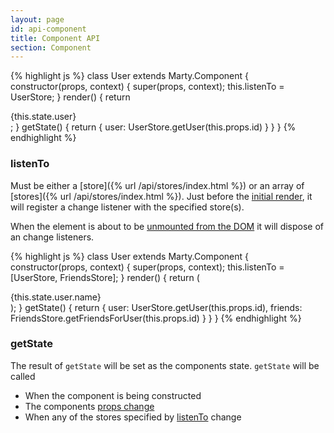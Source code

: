 ```yaml
---
layout: page
id: api-component
title: Component API
section: Component
---
```

{% highlight js %}
class User extends Marty.Component {
  constructor(props, context) {
    super(props, context);
    this.listenTo = UserStore;
  }
  render() {
    return <div className="user">{this.state.user}</div>;
  }
  getState() {
    return {
      user: UserStore.getUser(this.props.id)
    }
  }
}
{% endhighlight %}

<h3 id="listenTo">listenTo</h3>

Must be either a [store]({% url /api/stores/index.html %}) or an array of [stores]({% url /api/stores/index.html %}). Just before the [initial render](http://facebook.github.io/react/docs/component-specs.html#mounting-componentwillmount), it will register a change listener with the specified store(s).

When the element is about to be [unmounted from the DOM](http://facebook.github.io/react/docs/component-specs.html#unmounting-componentwillunmount) it will dispose of an change listeners.

{% highlight js %}
class User extends Marty.Component {
  constructor(props, context) {
    super(props, context);
    this.listenTo = [UserStore, FriendsStore];
  }
  render() {
    return (
      <div className="user">
        <span className="name">{this.state.user.name}</span>
        <FriendsList friends={this.state.friends}/>
      </div>
    );
  }
  getState() {
    return {
      user: UserStore.getUser(this.props.id),
      friends: FriendsStore.getFriendsForUser(this.props.id)
    }
  }
}
{% endhighlight %}

<h3 id="getState">getState</h3>

The result of <code>getState</code> will be set as the components state. <code>getState</code> will be called

* When the component is being constructed
* The components [props change](http://facebook.github.io/react/docs/component-specs.html#updating-componentwillupdate)
* When any of the stores specified by [listenTo](#listenTo) change